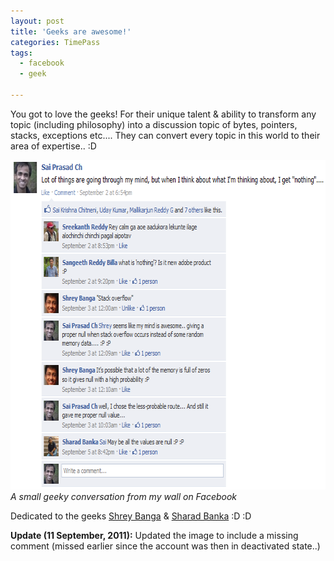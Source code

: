 ```yaml
---
layout: post
title: 'Geeks are awesome!'
categories: TimePass
tags:
  - facebook
  - geek

---
```


You got to love the geeks! For their unique talent &amp; ability to transform any topic (including philosophy) into a discussion topic of bytes, pointers, stacks, exceptions etc.... They can convert every topic in this world to their area of expertise.. :D

<img title="A small GeekTalk" src="/images/geeky-thread.png" alt="" width="680" height="527" /><br>
<em>A small geeky conversation from my wall on Facebook</em>
&nbsp;
<p>Dedicated to the geeks <a title="Shrey Banga on Facebook" href="https://www.facebook.com/banga.shrey" target="_blank">Shrey Banga</a> &amp; <a title="Sharad Banka on Facebook" href="https://www.facebook.com/sharad.banka" target="_blank">Sharad Banka</a> :D :D</p>
<p><strong>Update (11 September, 2011):</strong> Updated the image to include a missing comment (missed earlier since the account was then in deactivated state..)</p>
